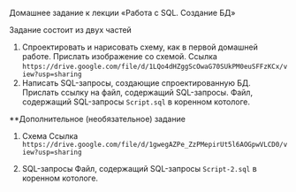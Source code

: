 Домашнее задание к лекции «Работа с SQL. Создание БД»

Задание состоит из двух частей

1. Спроектировать и нарисовать схему, как в первой домашней работе. Прислать изображение со схемой.
   Ссылка ``` https://drive.google.com/file/d/1LQo4dHZggScOwaG70SUkPM0euSFFzKCx/view?usp=sharing ```
2. Написать SQL-запросы, создающие спроектированную БД. Прислать ссылку на файл, содержащий SQL-запросы.
   Файл, содержащий SQL-запросы ``` Script.sql ``` в коренном котологе.

**Дополнительное (необязательное) задание

1. Схема
   Ссылка ``` https://drive.google.com/file/d/1gwegAZPe_ZzPMepirUt5l6AOGpwVLCD0/view?usp=sharing ```

2. SQL-запросы
   Файл, содержащий SQL-запросы ``` Script-2.sql ``` в коренном котологе.

